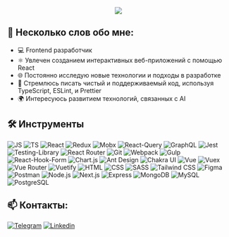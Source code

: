 <p align="center">
  <img src="assets/header.png">
</p>

## 📄 Несколько слов обо мне:

- 💻 Frontend разработчик
- ⚛️ Увлечен созданием интерактивных веб-приложений с помощью React
- 🌐 Постоянно исследую новые технологии и подходы в разработке
- 🚀 Стремлюсь писать чистый и поддерживаемый код, используя TypeScript, ESLint, и Prettier
- 🌍 Интересуюсь развитием технологий, связанных с AI


## 🛠️ Инструменты

![JS](https://img.shields.io/badge/-JavaScript-F7DF1E?style=for-the-badge&logo=JavaScript&logoColor=white)
![TS](https://img.shields.io/badge/-TypeScript-3178C6?style=for-the-badge&logo=TypeScript&logoColor=white)
![React](https://img.shields.io/badge/-React-61DAFB?style=for-the-badge&logo=React&logoColor=white)
![Redux](https://img.shields.io/badge/-Redux-764ABC?style=for-the-badge&logo=Redux&logoColor=white)
![Mobx](https://img.shields.io/badge/-Mobx-FF9955?style=for-the-badge&logo=Mobx&logoColor=white)
![React-Query](https://img.shields.io/badge/-react_query-FF4154?style=for-the-badge&logo=reactquery&logoColor=white)
![GraphQL](https://img.shields.io/badge/-GraphQL-E10098?style=for-the-badge&logo=GraphQL&logoColor=white)
![Jest](https://img.shields.io/badge/-Jest-C21325?style=for-the-badge&logo=Jest&logoColor=white)
![Testing-Library](https://img.shields.io/badge/-Testing_Library-E33332?style=for-the-badge&logo=Testing-Library&logoColor=white)
![React Router](https://img.shields.io/badge/-React_Router-CA4245?style=for-the-badge&logo=ReactRouter&logoColor=white)
![Git](https://img.shields.io/badge/-Git-F05032?style=for-the-badge&logo=Git&logoColor=white)
![Webpack](https://img.shields.io/badge/-Webpack-8DD6F9?style=for-the-badge&logo=Webpack&logoColor=white)
![Gulp](https://img.shields.io/badge/-Gulp-CF4647?style=for-the-badge&logo=Gulp&logoColor=white)
![React-Hook-Form](https://img.shields.io/badge/-react_hook_form-EC5990?style=for-the-badge&logo=reacthookform&logoColor=white)
![Chart.js](https://img.shields.io/badge/-Chart.js-FF6384?style=for-the-badge&logo=Chart.js&logoColor=white)
![Ant Design](https://img.shields.io/badge/-Ant_Design-0170FE?style=for-the-badge&logo=AntDesign&logoColor=white)
![Chakra UI](https://img.shields.io/badge/-Chakra_UI-319795?style=for-the-badge&logo=ChakraUI&logoColor=white)
![Vue](https://img.shields.io/badge/-Vue-4FC08D?style=for-the-badge&logo=Vue.js&logoColor=white)
![Vuex](https://img.shields.io/badge/-Vuex-4FC08D?style=for-the-badge&logo=Vue.js&logoColor=white)
![Vue Router](https://img.shields.io/badge/-Vue_Router-4FC08D?style=for-the-badge&logo=Vue.js&logoColor=white)
![Vuetify](https://img.shields.io/badge/-Vuetify-1867C0?style=for-the-badge&logo=Vuetify&logoColor=white)
![HTML](https://img.shields.io/badge/-HTML5-E34F26?style=for-the-badge&logo=HTML5&logoColor=white)
![CSS](https://img.shields.io/badge/-CSS3-0B51C1?style=for-the-badge&logo=CSS3)
![SASS](https://img.shields.io/badge/-Sass-CC6699?style=for-the-badge&logo=Sass&logoColor=white)
![Tailwind CSS](https://img.shields.io/badge/-Tailwind_CSS-06B6D4?style=for-the-badge&logo=TailwindCSS&logoColor=white)
![Figma](https://img.shields.io/badge/-Figma-F24E1E?style=for-the-badge&logo=Figma&logoColor=white)
![Postman](https://img.shields.io/badge/-Postman-FF6C37?style=for-the-badge&logo=Postman&logoColor=white)
![Node.js](https://img.shields.io/badge/-Node.js-339933?style=for-the-badge&logo=Node.js&logoColor=white)
![Next.js](https://img.shields.io/badge/-Next.js-000000?style=for-the-badge&logo=Next.js&logoColor=white)
![Express](https://img.shields.io/badge/-Express-000000?style=for-the-badge&logo=Express&logoColor=white)
![MongoDB](https://img.shields.io/badge/-MongoDB-47A248?style=for-the-badge&logo=MongoDB&logoColor=white)
![MySQL](https://img.shields.io/badge/-MySQL-4479A1?style=for-the-badge&logo=MySQL&logoColor=white)
![PostgreSQL](https://img.shields.io/badge/-PostgreSQL-4169E1?style=for-the-badge&logo=PostgreSQL&logoColor=white)

## 📫 Контакты:

[![Telegram](https://img.shields.io/badge/-Telegram-26A5E4?style=for-the-badge&logo=Telegram&logoColor=white)](https://t.me/klekwedge)
[![Linkedin](https://img.shields.io/badge/-LinkedIn-0A66C2?style=for-the-badge&logo=LinkedIn&logoColor=white)](https://www.linkedin.com/in/klekwedge/)

